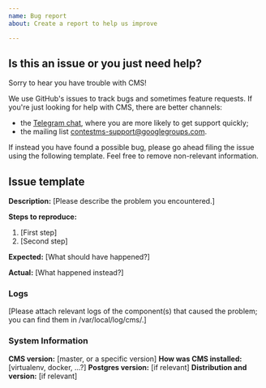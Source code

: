 ```yaml
---
name: Bug report
about: Create a report to help us improve

---
```


## Is this an issue or you just need help?

Sorry to hear you have trouble with CMS!

We use GitHub's issues to track bugs and sometimes feature requests. If you're just looking for help with CMS, there are better channels:
* the [Telegram chat](https://t.me/contestms), where you are more likely to get support quickly;
* the mailing list <contestms-support@googlegroups.com>.

If instead you have found a possible bug, please go ahead filing the issue using the following template. Feel free to remove non-relevant information.

## Issue template

**Description:** [Please describe the problem you encountered.]

**Steps to reproduce:**
1. [First step]
2. [Second step]

**Expected:** [What should have happened?]

**Actual:** [What happened instead?]

### Logs

[Please attach relevant logs of the component(s) that caused the problem; you can find them in /var/local/log/cms/.]

### System Information

**CMS version:** [master, or a specific version]
**How was CMS installed:** [virtualenv, docker, ...?]
**Postgres version:** [if relevant]
**Distribution and version:** [if relevant]
